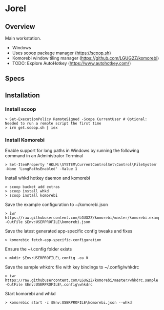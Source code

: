 # Jorel

## Overview

Main workstation.
- Windows
- Uses scoop package manager (https://scoop.sh)
- Komorebi window tiling manager (https://github.com/LGUG2Z/komorebi)
- TODO: Explore AutoHotkey (https://www.autohotkey.com/)

## Specs

## Installation

### Install scoop

```
> Set-ExecutionPolicy RemoteSigned -Scope CurrentUser # Optional: Needed to run a remote script the first time
> irm get.scoop.sh | iex
```

### Install Komorebi

Enable support for long paths in Windows by running the following command in an Administrator Terminal
```
> Set-ItemProperty 'HKLM:\SYSTEM\CurrentControlSet\Control\FileSystem' -Name 'LongPathsEnabled' -Value 1
```

Install whkd hotkey daemon and komorebi
```
> scoop bucket add extras
> scoop install whkd
> scoop install komorebi
```

Save the example configuration to ~/komorebi.json
```
> iwr https://raw.githubusercontent.com/LGUG2Z/komorebi/master/komorebi.example.json -OutFile $Env:USERPROFILE\komorebi.json
```

Save the latest generated app-specific config tweaks and fixes
```
> komorebic fetch-app-specific-configuration
```

Ensure the ~/.config folder exists
```
> mkdir $Env:USERPROFILE\.config -ea 0
```

Save the sample whkdrc file with key bindings to ~/.config/whkdrc
```
> iwr https://raw.githubusercontent.com/LGUG2Z/komorebi/master/whkdrc.sample -OutFile $Env:USERPROFILE\.config\whkdrc
```

Start komorebi and whkd
```
> komorebic start -c $Env:USERPROFILE\komorebi.json --whkd
```